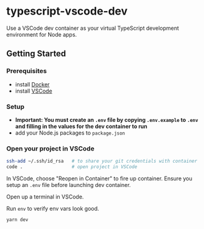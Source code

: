 # typescript-vscode-dev

Use a VSCode dev container as your virtual TypeScript development environment for Node apps.

## Getting Started

### Prerequisites

- install [Docker](https://www.docker.com/get-started)
- install [VSCode](https://code.visualstudio.com/download)

### Setup

- **Important: You must create an `.env` file by copying `.env.example` to `.env` and filling in the values for the dev container to run**
- add your Node.js packages to `package.json`

### Open your project in VSCode

```bash
ssh-add ~/.ssh/id_rsa   # to share your git credentials with container
code .                  # open project in VSCode
```

In VSCode, choose "Reopen in Container" to fire up container. Ensure you setup an `.env` file before launching dev container.

Open up a terminal in VSCode.

Run `env` to verify env vars look good.

`yarn dev`
